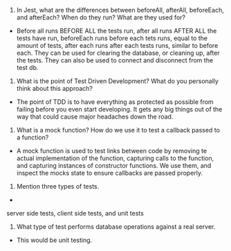 <!-- Answers to the Short Answer Essay Questions go here -->


1. In Jest, what are the differences between beforeAll, afterAll, beforeEach, and afterEach? When do they run? What are they used for?

- Before all runs BEFORE ALL the tests run, after all runs AFTER ALL the tests have run, beforeEach runs before each tets runs, equal to the amount of tests, after each runs after each tests runs, similar to before each. They can be used for clearing the database, or cleaning up, after the tests. They can also be used to connect and disconnect from the test db. 



1. What is the point of Test Driven Development? What do you personally think about this approach? 

- The point of TDD is to have everything as protected as possible from failing before you even start developing. It gets any big things out of the way that could cause major headaches down the road. 


1. What is a mock function? How do we use it to test a callback passed to a function?

- A mock function is used to test links between code by removing te actual implementation of the function, capturing calls to the function, and capturing instances of constructor functions. We use them, and inspect the mocks state to ensure callbacks are passed properly. 




1. Mention three types of tests.

-
server side tests,
client side tests, 
and unit tests 





1. What type of test performs database operations against a real server.

- This would be unit testing. 
